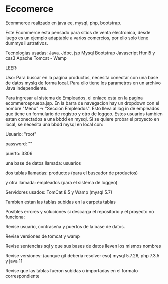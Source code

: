 # Eccomerce
Ecommerce realizado en java ee, mysql, php, bootstrap.

Este Ecommerce esta pensado para sitios de venta electronica, desde luego es un ejemplo adaptable a varios comercios, por ello solo tiene dummys ilustrativos.

Tecnologias usadas:
Java. Jdbc, jsp
Mysql
Bootstrap
Javascript
Html5 y css3
Apache Tomcat - Wamp

LEER:

Uso: Para buscar en la pagina productos, necesita conectar con una base de datos myslq de forma local. Para ello tiene los parametros en un archivo Java independiente.

Para ingresar al sistema de Empleados, el enlace esta en la pagina ecommerceprueba.jsp. En la barra de navegacion hay un dropdown con el nombre "Menu" -> "Seccion Empleados". Esto lleva al log in de empleados que tiene un formulario de registro y otro de loggeo. Estos usuarios tambien estan conectados a una bbdd en mysql. Si se quiere probar el proyecto en local, se necesita una bbdd mysql en local con:

Usuario: "root"

password: ""

puerto: 3306

una base de datos llamada: usuarios

dos tablas llamadas: productos (para el buscador de productos)

y otra llamada: empleados (para el sistema de loggeo)

Servidores usados: TomCat 8.5 y Wamp (mysql 5.7)

Tambien estan las tablas subidas en la carpeta tablas




Posibles errores y soluciones si descarga el repositorio y el proyecto no funciona:

Revise usuario, contraseña y puertos de la base de datos.

Revise versiones de tomcat y wamp

Revise sentencias sql y que sus bases de datos lleven los mismos nombres

Revise versiones: (aunque git deberia resolver eso) mysql 5.7.26, php 7.3.5 y java 11

Revise que las tablas fueron subidas o importadas en el formato correspondiente
